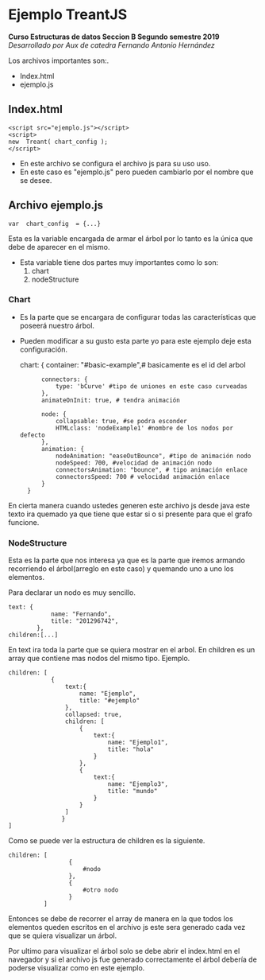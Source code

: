 # Ejemplo TreantJS
**Curso Estructuras de datos Seccion B Segundo semestre 2019** 
*Desarrollado por Aux de catedra Fernando Antonio Hernández*

Los archivos importantes son:.

 - Index.html 
 - ejemplo.js 
## Index.html

    <script src="ejemplo.js"></script>
    <script>
    new  Treant( chart_config );
    </script>



 - En este archivo se configura el archivo js para su uso uso. 
 - En este caso es "ejemplo.js" pero pueden cambiarlo por el nombre que se desee.


## Archivo ejemplo.js

    var  chart_config  = {...}
Esta es la variable encargada de armar el árbol por lo tanto es la única que debe de aparecer en el mismo.    
 *  Esta variable tiene dos partes muy importantes como lo son:
	 1. chart
	 2. nodeStructure
### Chart 
- Es la parte que se encargara de configurar todas las características que poseerá nuestro árbol.
- Pueden modificar a su gusto esta parte yo para este ejemplo deje esta configuración.

    chart: {
            container: "#basic-example",# basicamente es el id del arbol
            
            connectors: {
                type: 'bCurve' #tipo de uniones en este caso curveadas
            },
            animateOnInit: true, # tendra animación
            
            node: {
                collapsable: true, #se podra esconder
                HTMLclass: 'nodeExample1' #nombre de los nodos por defecto
            },
            animation: {
                nodeAnimation: "easeOutBounce", #tipo de animación nodo
                nodeSpeed: 700, #velocidad de animación nodo
                connectorsAnimation: "bounce", # tipo animación enlace
                connectorsSpeed: 700 # velocidad animación enlace
            }
        }
En cierta manera cuando ustedes generen este archivo js desde java  este texto ira quemado ya que tiene que estar si o si presente para que el grafo funcione.

### NodeStructure
Esta es la parte que nos interesa ya que es la parte que iremos armando recorriendo el árbol(arreglo en este caso) y quemando uno a uno los elementos.

Para declarar un nodo es muy sencillo.

    text: {
                name: "Fernando",
                title: "201296742",
            },
    children:[...]
En text ira toda la parte que se quiera mostrar en el arbol.
En children es un array que contiene mas nodos del mismo tipo.
Ejemplo.

    children: [
                {
                    text:{
                        name: "Ejemplo",
                        title: "#ejemplo"
                    },
                    collapsed: true,
                    children: [
                        {
                            text:{
                                name: "Ejemplo1",
                                title: "hola"
                            }
                        },
                        {
                            text:{
                                name: "Ejemplo3",
                                title: "mundo"
                            }
                        }
                    ]
                   }
	]

Como se puede ver la estructura de children es la siguiente.
   

    children: [
                     {
                         #nodo
                     },
                     {
                         #otro nodo
                     }
              ]
Entonces se debe de recorrer el array de manera en la que todos los elementos queden escritos en el archivo js este sera generado cada vez que se quiera visualizar un árbol.

Por ultimo para visualizar el árbol solo se debe abrir el index.html en el navegador y si el archivo js fue generado correctamente el árbol debería de poderse visualizar como en este ejemplo.
